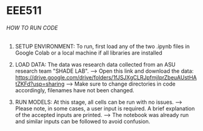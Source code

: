 # EEE511

###### HOW TO RUN CODE #######

1. SETUP ENVIRONMENT: To run, first load any of the two .ipynb files in Google Colab or a local machine if all libraries are installed

2. LOAD DATA: The data was research data collected from an ASU research team "SHADE LAB". 
--> Open this link and download the data: https://drive.google.com/drive/folders/1fJSJXgCLRJpfmjIprZbeuAUstHAtZKFd?usp=sharing
--> Make sure to change directories in code accordingly, filenames have not been changed. 

3. RUN MODELS: At this stage, all cells can be run with no issues. 
--> Please note, in some cases, a user input is required. A brief explanation of the accepted inputs are printed. 
--> The notebook was already run and similar inputs can be followed to avoid confusion. 
